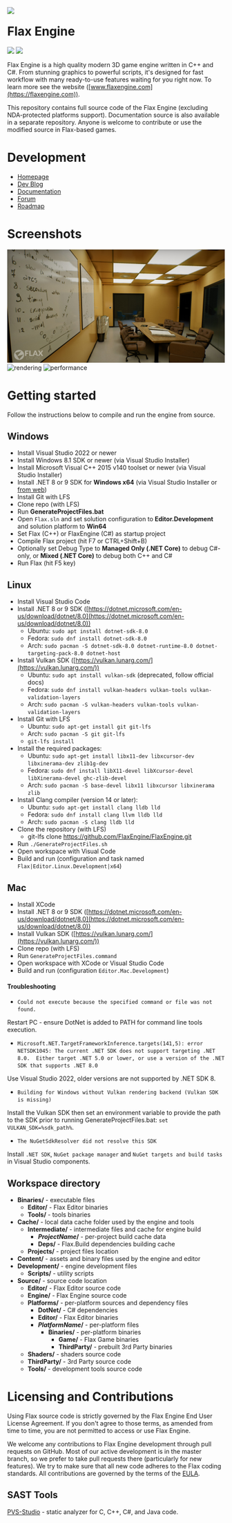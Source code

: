 <img align="left" src="Development/Images/Logo.png" width="100px"/>
<h1>Flax Engine</h1>
<a href="https://marketplace.visualstudio.com/items?itemName=Flax.FlaxVS"><img src="https://img.shields.io/badge/vs-extension-green.svg"/></a>
<a href="https://flaxengine.com/discord"><img src="https://discordapp.com/api/guilds/437989205315158016/widget.png"/></a>

Flax Engine is a high quality modern 3D game engine written in C++ and C#.
From stunning graphics to powerful scripts, it's designed for fast workflow with many ready-to-use features waiting for you right now. To learn more see the website ([www.flaxengine.com](https://flaxengine.com)).

This repository contains full source code of the Flax Engine (excluding NDA-protected platforms support). Documentation source is also available in a separate repository. Anyone is welcome to contribute or use the modified source in Flax-based games.

# Development

* [Homepage](https://flaxengine.com)
* [Dev Blog](https://flaxengine.com/blog)
* [Documentation](https://docs.flaxengine.com)
* [Forum](https://forum.flaxengine.com)
* [Roadmap](https://trello.com/b/NQjLXRCP/flax-roadmap)

# Screenshots

![pbr-rendering](Development/Images/flax-pic-2.jpg "PBR Rendering and Global Illumination")
![rendering](Development/Images/flax-pic-1.jpg "Rendering")
![performance](Development/Images/flax-pic-3.jpg "High Performance")

# Getting started

Follow the instructions below to compile and run the engine from source.

## Windows

* Install Visual Studio 2022 or newer
* Install Windows 8.1 SDK or newer (via Visual Studio Installer)
* Install Microsoft Visual C++ 2015 v140 toolset or newer (via Visual Studio Installer)
* Install .NET 8 or 9 SDK for **Windows x64** (via Visual Studio Installer or [from web](https://dotnet.microsoft.com/en-us/download/dotnet/8.0))
* Install Git with LFS
* Clone repo (with LFS)
* Run **GenerateProjectFiles.bat**
* Open `Flax.sln` and set solution configuration to **Editor.Development** and solution platform to **Win64**
* Set Flax (C++) or FlaxEngine (C#) as startup project
* Compile Flax project (hit F7 or CTRL+Shift+B)
* Optionally set Debug Type to **Managed Only (.NET Core)** to debug C#-only, or **Mixed (.NET Core)** to debug both C++ and C#
* Run Flax (hit F5 key)

## Linux

* Install Visual Studio Code
* Install .NET 8 or 9 SDK ([https://dotnet.microsoft.com/en-us/download/dotnet/8.0](https://dotnet.microsoft.com/en-us/download/dotnet/8.0))
  * Ubuntu: `sudo apt install dotnet-sdk-8.0`
  * Fedora: `sudo dnf install dotnet-sdk-8.0`
  * Arch: `sudo pacman -S dotnet-sdk-8.0 dotnet-runtime-8.0 dotnet-targeting-pack-8.0 dotnet-host`
* Install Vulkan SDK ([https://vulkan.lunarg.com/](https://vulkan.lunarg.com/))
  * Ubuntu: `sudo apt install vulkan-sdk` (deprecated, follow official docs)
  * Fedora: `sudo dnf install vulkan-headers vulkan-tools vulkan-validation-layers`
  * Arch: `sudo pacman -S vulkan-headers vulkan-tools vulkan-validation-layers`
* Install Git with LFS
  * Ubuntu: `sudo apt-get install git git-lfs`
  * Arch: `sudo pacman -S git git-lfs`
  * `git-lfs install`
* Install the required packages:
  * Ubuntu: `sudo apt-get install libx11-dev libxcursor-dev libxinerama-dev zlib1g-dev`
  * Fedora: `sudo dnf install libX11-devel libXcursor-devel  libXinerama-devel ghc-zlib-devel`
  * Arch: `sudo pacman -S base-devel libx11 libxcursor libxinerama zlib`
* Install Clang compiler (version 14 or later):
  * Ubuntu: `sudo apt-get install clang lldb lld`
  * Fedora: `sudo dnf install clang llvm lldb lld`
  * Arch: `sudo pacman -S clang lldb lld`
* Clone the repository (with LFS)
  * git-lfs clone https://github.com/FlaxEngine/FlaxEngine.git
* Run `./GenerateProjectFiles.sh`
* Open workspace with Visual Code
* Build and run (configuration and task named `Flax|Editor.Linux.Development|x64`)

## Mac

* Install XCode
* Install .NET 8 or 9 SDK ([https://dotnet.microsoft.com/en-us/download/dotnet/8.0](https://dotnet.microsoft.com/en-us/download/dotnet/8.0))
* Install Vulkan SDK ([https://vulkan.lunarg.com/](https://vulkan.lunarg.com/))
* Clone repo (with LFS)
* Run `GenerateProjectFiles.command`
* Open workspace with XCode or Visual Studio Code
* Build and run (configuration `Editor.Mac.Development`)

#### Troubleshooting

* `Could not execute because the specified command or file was not found.`

Restart PC - ensure DotNet is added to PATH for command line tools execution.

* `Microsoft.NET.TargetFrameworkInference.targets(141,5): error NETSDK1045: The current .NET SDK does not support targeting .NET 8.0.  Either target .NET 5.0 or lower, or use a version of the .NET SDK that supports .NET 8.0`

Use Visual Studio 2022, older versions are not supported by .NET SDK 8.

* `Building for Windows without Vulkan rendering backend (Vulkan SDK is missing)`

Install the Vulkan SDK then set an environment variable to provide the path to the SDK prior to running GenerateProjectFiles.bat: `set VULKAN_SDK=%sdk_path%`.

* `The NuGetSdkResolver did not resolve this SDK`

Install `.NET SDK`, `NuGet package manager` and `NuGet targets and build tasks` in Visual Studio components.

## Workspace directory

- **Binaries/** - executable files
  - **Editor/** - Flax Editor binaries
  - **Tools/** - tools binaries
- **Cache/** - local data cache folder used by the engine and tools
  - **Intermediate/** - intermediate files and cache for engine build
    - ***ProjectName*/** - per-project build cache data
    - **Deps/** - Flax.Build dependencies building cache
  - **Projects/** - project files location
- **Content/** - assets and binary files used by the engine and editor
- **Development/** - engine development files
  - **Scripts/** - utility scripts
- **Source/** - source code location
  - **Editor/** - Flax Editor source code
  - **Engine/** - Flax Engine source code
  - **Platforms/** - per-platform sources and dependency files
    - **DotNet/** - C# dependencies
    - **Editor/** - Flax Editor binaries
    - ***PlatformName*/** - per-platform files
      - **Binaries/** - per-platform binaries
        - **Game/** - Flax Game binaries
        - **ThirdParty/** - prebuilt 3rd Party binaries
  - **Shaders/** - shaders source code
  - **ThirdParty/** - 3rd Party source code
  - **Tools/** - development tools source code

# Licensing and Contributions

Using Flax source code is strictly governed by the Flax Engine End User License Agreement. If you don't agree to those terms, as amended from time to time, you are not permitted to access or use Flax Engine.

We welcome any contributions to Flax Engine development through pull requests on GitHub. Most of our active development is in the master branch, so we prefer to take pull requests there (particularly for new features). We try to make sure that all new code adheres to the Flax coding standards. All contributions are governed by the terms of the [EULA](https://flaxengine.com/licensing/).

## SAST Tools

[PVS-Studio](https://pvs-studio.com/en/pvs-studio/?utm_source=website&utm_medium=github&utm_campaign=open_source) - static analyzer for C, C++, C#, and Java code.

